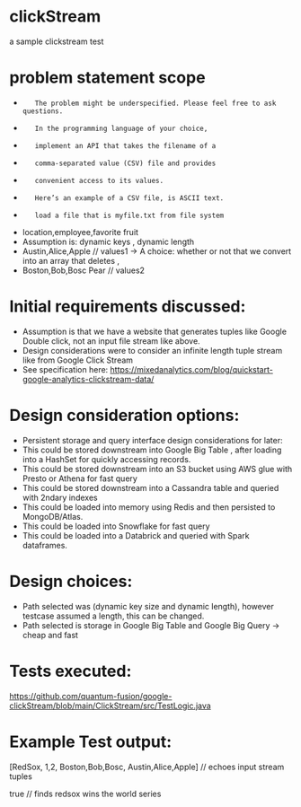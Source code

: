 # clickStream
a sample clickstream test 

# problem statement scope
-        The problem might be underspecified. Please feel free to ask questions.
-        In the programming language of your choice,
-        implement an API that takes the filename of a
-        comma-separated value (CSV) file and provides
-        convenient access to its values.
-        Here’s an example of a CSV file, is ASCII text.
-        load a file that is myfile.txt from file system

- location,employee,favorite fruit 
- Assumption is: dynamic keys , dynamic length
- Austin,Alice,Apple // values1 -> A choice: whether or not that we convert into an array that deletes ,
- Boston,Bob,Bosc Pear // values2

# Initial requirements discussed:
- Assumption is that we have a website that generates tuples like Google Double click, not an input file stream like above.
- Design considerations were to consider an infinite length tuple stream like from Google Click Stream
- See specification here: https://mixedanalytics.com/blog/quickstart-google-analytics-clickstream-data/

# Design consideration options:
- Persistent storage and query interface design considerations for later:
- This could be stored downstream into Google Big Table , after loading into a HashSet for quickly accessing records.
- This could be stored downstream into an S3 bucket using AWS glue with Presto or Athena for fast query
- This could be stored downstream into a Cassandra table and queried with 2ndary indexes
- This could be loaded into memory using Redis and then persisted to MongoDB/Atlas.
- This could be loaded into Snowflake for fast query
- This could be loaded into a Databrick and queried with Spark dataframes.

# Design choices:
- Path selected was (dynamic key size and dynamic length), however testcase assumed a length, this can be changed.
- Path selected is storage in Google Big Table and Google Big Query -> cheap and fast

# Tests executed:
https://github.com/quantum-fusion/google-clickStream/blob/main/ClickStream/src/TestLogic.java

# Example Test output:

[RedSox, 1,2, Boston,Bob,Bosc, Austin,Alice,Apple] // echoes input stream tuples

true // finds redsox wins the world series


